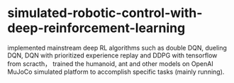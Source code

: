 # simulated-robotic-control-with-deep-reinforcement-learning
implemented mainstream deep RL algorithms such as double DQN, dueling DQN, DQN with prioritized experience replay and DDPG with tensorflow from scracth，
trained the humanoid, ant and other models on OpenAI MuJoCo simulated platform to accomplish specific tasks (mainly running).
